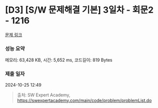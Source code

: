 # [D3] [S/W 문제해결 기본] 3일차 - 회문2 - 1216 

[문제 링크](https://swexpertacademy.com/main/code/problem/problemDetail.do?contestProbId=AV14Rq5aABUCFAYi) 

### 성능 요약

메모리: 63,428 KB, 시간: 5,652 ms, 코드길이: 819 Bytes

### 제출 일자

2024-10-25 12:49



> 출처: SW Expert Academy, https://swexpertacademy.com/main/code/problem/problemList.do